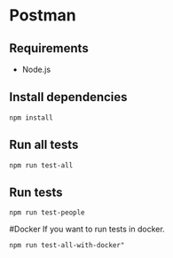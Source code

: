 # Postman

## Requirements
* Node.js

## Install dependencies
`npm install`

## Run all tests
`npm run test-all`

## Run  tests
`npm run test-people`

#Docker
If you want to run tests in docker.

`npm run test-all-with-docker"`
